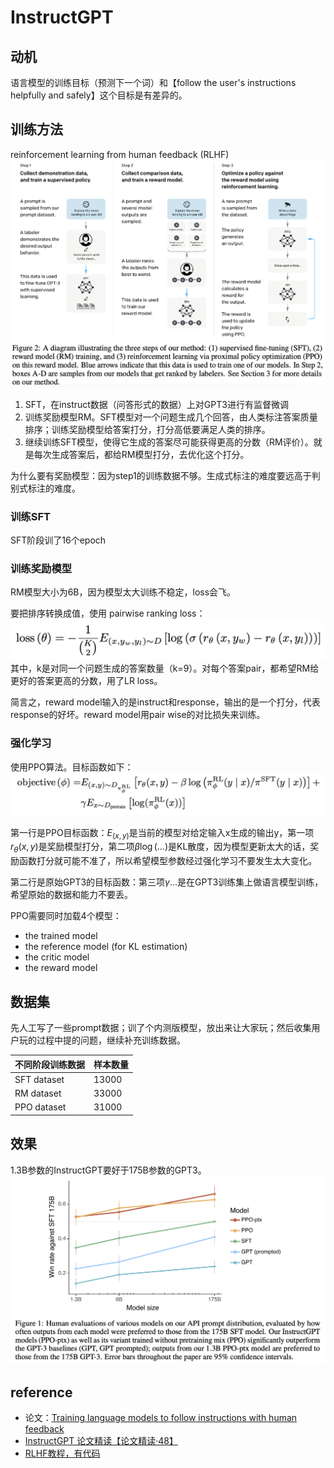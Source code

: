# InstructGPT

## 动机
语言模型的训练目标（预测下一个词）和【follow the user's instructions helpfully and safely】这个目标是有差异的。

## 训练方法
reinforcement learning from human feedback (RLHF)
![Alt text](image.png)
1. SFT，在instruct数据（问答形式的数据）上对GPT3进行有监督微调
2. 训练奖励模型RM。SFT模型对一个问题生成几个回答，由人类标注答案质量排序；训练奖励模型给答案打分，打分高低要满足人类的排序。
3. 继续训练SFT模型，使得它生成的答案尽可能获得更高的分数（RM评价）。就是每次生成答案后，都给RM模型打分，去优化这个打分。

为什么要有奖励模型：因为step1的训练数据不够。生成式标注的难度要远高于判别式标注的难度。

### 训练SFT
SFT阶段训了16个epoch

### 训练奖励模型
RM模型大小为6B，因为模型太大训练不稳定，loss会飞。

要把排序转换成值，使用 pairwise ranking loss：
![Alt text](image-1.png)
其中，k是对同一个问题生成的答案数量（k=9）。对每个答案pair，都希望RM给更好的答案更高的分数，用了LR loss。

简言之，reward model输入的是instruct和response，输出的是一个打分，代表response的好坏。reward model用pair wise的对比损失来训练。

### 强化学习
使用PPO算法。目标函数如下：
![Alt text](image-2.png)

第一行是PPO目标函数：$E_(x, y)$是当前的模型对给定输入x生成的输出y，第一项$r_\theta(x, y)$是奖励模型打分，第二项$\beta\log(...)$是KL散度，因为模型更新太大的话，奖励函数打分就可能不准了，所以希望模型参数经过强化学习不要发生太大变化。

第二行是原始GPT3的目标函数：第三项$\gamma...$是在GPT3训练集上做语言模型训练，希望原始的数据和能力不要丢。

PPO需要同时加载4个模型：
- the trained model
- the reference model (for KL estimation)
- the critic model
- the reward model


## 数据集
先人工写了一些prompt数据；训了个内测版模型，放出来让大家玩；然后收集用户玩的过程中提的问题，继续补充训练数据。

| 不同阶段训练数据 | 样本数量|
| ---- | ---- |
| SFT dataset | 13000 |
| RM dataset | 33000 |
| PPO dataset | 31000 |


## 效果
1.3B参数的InstructGPT要好于175B参数的GPT3。
![Alt text](image-3.png)

## reference
- 论文：[Training language models to follow instructions with human feedback](https://arxiv.org/pdf/2203.02155.pdf)
- [InstructGPT 论文精读【论文精读·48】](https://www.bilibili.com/video/BV1hd4y187CR/?spm_id_from=333.788&vd_source=cde29199d71ef3753989894755f4f724)
- [RLHF教程，有代码](https://wandb.ai/carperai/summarize_RLHF/reports/Implementing-RLHF-Learning-to-Summarize-with-trlX--VmlldzozMzAwODM2)